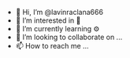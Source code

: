 - 👋 Hi, I’m @lavinraclana666
- 👀 I’m interested in 🧠
- 🌱 I’m currently learning ⚙️
- 💞️ I’m looking to collaborate on ...
- 📫 How to reach me ...

<!---
lavinraclana666/lavinraclana666 is a ✨ special ✨ repository because its `README.md` (this file) appears on your GitHub profile.
You can click the Preview link to take a look at your changes.
--->
